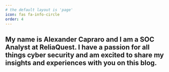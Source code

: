 ```yaml
---
# the default layout is 'page'
icon: fas fa-info-circle
order: 4
---
```


## My name is **Alexander Capraro** and I am a SOC Analyst at **ReliaQuest**. I have a passion for all things cyber security and am excited to share my insights and experiences with you on this blog.
